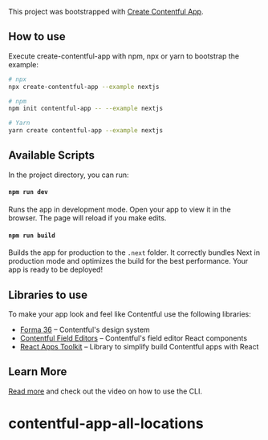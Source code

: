 This project was bootstrapped with [Create Contentful App](https://github.com/contentful/create-contentful-app).

## How to use

Execute create-contentful-app with npm, npx or yarn to bootstrap the example:

```bash
# npx
npx create-contentful-app --example nextjs

# npm
npm init contentful-app -- --example nextjs

# Yarn
yarn create contentful-app --example nextjs
```

## Available Scripts

In the project directory, you can run:

#### `npm run dev`

Runs the app in development mode. Open your app to view it in the browser. The page will reload if you make edits.

#### `npm run build`

Builds the app for production to the `.next` folder. It correctly bundles Next in production mode and optimizes the build for the best performance. Your app is ready to be deployed!

## Libraries to use

To make your app look and feel like Contentful use the following libraries:

- [Forma 36](https://f36.contentful.com/) – Contentful's design system
- [Contentful Field Editors](https://www.contentful.com/developers/docs/extensibility/field-editors/) – Contentful's field editor React components
- [React Apps Toolkit](https://www.contentful.com/developers/docs/extensibility/app-framework/react-apps-toolkit/) – Library to simplify build Contentful apps with React

## Learn More

[Read more](https://www.contentful.com/developers/docs/extensibility/app-framework/create-contentful-app/) and check out the video on how to use the CLI.
# contentful-app-all-locations
